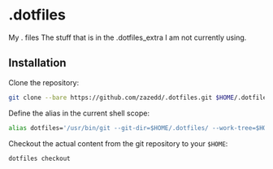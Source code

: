 # .dotfiles

My . files
The stuff that is in the .dotfiles_extra I am not currently using.

## Installation

Clone the repository:

```sh
git clone --bare https://github.com/zazedd/.dotfiles.git $HOME/.dotfiles
```

Define the alias in the current shell scope:

```sh
alias dotfiles='/usr/bin/git --git-dir=$HOME/.dotfiles/ --work-tree=$HOME'
```

Checkout the actual content from the git repository to your `$HOME`:

```sh
dotfiles checkout
```
